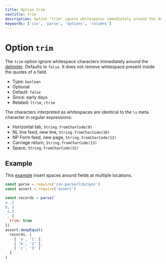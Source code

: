 ```yaml
---
title: Option trim
navtitle: trim
description: Option "trim" ignore whitespaces immediately around the delimiter.
keywords: ['csv', 'parse', 'options', 'columns']
---
```


# Option `trim`

The `trim` option ignore whitespace characters immediately around the [delimiter](/parse/options/delimiter/). Defaults to `false`. It does not remove whitespace present inside the quotes of a field.

* Type: `boolean`
* Optional
* Default: `false`
* Since: early days
* Related: `ltrim`, `rtrim`

The characters interpreted as whitespaces are identical to the `\s` meta character in regular expressions:

* Horizontal tab, `String.fromCharCode(9)`
* NL line feed, new line, `String.fromCharCode(10)`
* NP Form feed, new page, `String.fromCharCode(12)`
* Carriage return, `String.fromCharCode(13)`
* Space, `String.fromCharCode(32)`

## Example

This [example](https://github.com/adaltas/node-csv-parse/blob/master/samples/option.trim.js) insert spaces around fields at multiple locations.

```js
const parse = require('csv-parse/lib/sync')
const assert = require('assert')

const records = parse(`
a ,1
b, 2
 c,3
`, {
  trim: true
})
assert.deepEqual(
  records, [
    [ 'a', '1' ],
    [ 'b', '2' ],
    [ 'c', '3' ]
  ]
)
```
